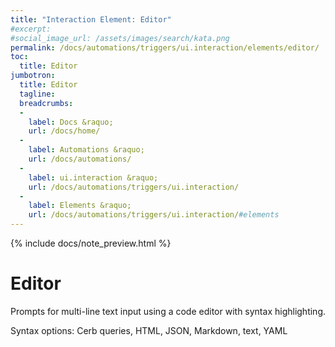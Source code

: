 ```yaml
---
title: "Interaction Element: Editor"
#excerpt: 
#social_image_url: /assets/images/search/kata.png
permalink: /docs/automations/triggers/ui.interaction/elements/editor/
toc:
  title: Editor
jumbotron:
  title: Editor
  tagline: 
  breadcrumbs:
  -
    label: Docs &raquo;
    url: /docs/home/
  -
    label: Automations &raquo;
    url: /docs/automations/
  -
    label: ui.interaction &raquo;
    url: /docs/automations/triggers/ui.interaction/
  -
    label: Elements &raquo;
    url: /docs/automations/triggers/ui.interaction/#elements
---
```


{% include docs/note_preview.html %}

# Editor

Prompts for multi-line text input using a code editor with syntax highlighting.
 
Syntax options: Cerb queries, HTML, JSON, Markdown, text, YAML
